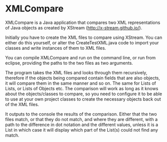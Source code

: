 # XMLCompare
XMLCompare is a Java application that compares two XML representations of Java objects as created by XStream (http://x-stream.github.io/).

Initially you have to create the XML files to compare using XStream. You can either do this yourself, or alter the CreateTestXML.java code to import your classes and write instances of them to XML files.

You can compile XMLCompare and run on the command line, or run from eclipse, providing the paths to the two files as two arguments.

The program takes the XML files and looks through them recursively, therefore if the objects being compared contain fields that are also objects, it will compare them in the same manner and so on. The same for Lists of Lists, or Lists of Objects etc. The comparison will work as long as it knows about the objects/classes to compare, so you need to configure it to be able to use at your own project classes to create the necessary objects back out of the XML files.

It outputs to the console the results of the comparison. Either that the two files match, or that they do not match, and where they are different, with a path to the difference in dot notation and the different values, unless it is a List in which case it will display which part of the List(s) could not find any match.


